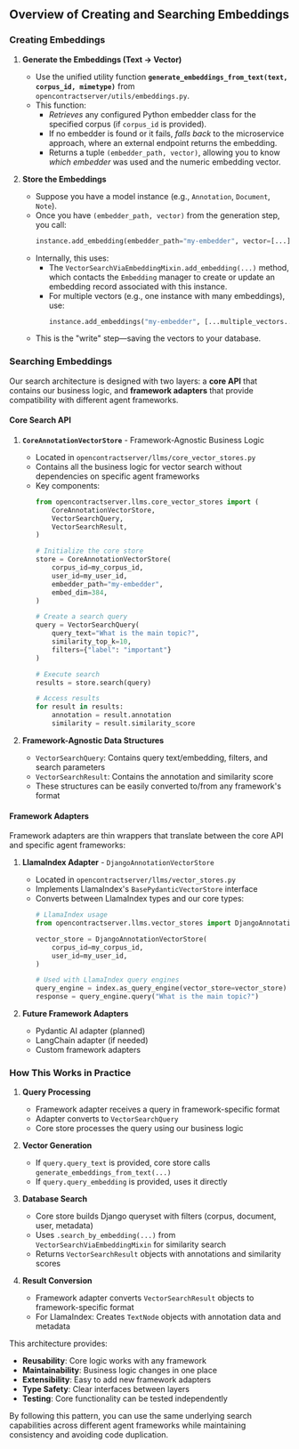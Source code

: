 ## Overview of Creating and Searching Embeddings

### Creating Embeddings

1. **Generate the Embeddings (Text → Vector)**
   - Use the unified utility function **`generate_embeddings_from_text(text, corpus_id, mimetype)`** from `opencontractserver/utils/embeddings.py`.
   - This function:
     - *Retrieves* any configured Python embedder class for the specified corpus (if `corpus_id` is provided).
     - If no embedder is found or it fails, *falls back* to the microservice approach, where an external endpoint returns the embedding.
     - Returns a tuple `(embedder_path, vector)`, allowing you to know *which embedder* was used and the numeric embedding vector.

2. **Store the Embeddings**
   - Suppose you have a model instance (e.g., `Annotation`, `Document`, `Note`).
   - Once you have `(embedder_path, vector)` from the generation step, you call:
     ```python
     instance.add_embedding(embedder_path="my-embedder", vector=[...])
     ```
   - Internally, this uses:
     - The `VectorSearchViaEmbeddingMixin.add_embedding(...)` method, which contacts the `Embedding` manager to create or update an embedding record associated with this instance.
     - For multiple vectors (e.g., one instance with many embeddings), use:
       ```python
       instance.add_embeddings("my-embedder", [...multiple_vectors...])
       ```
   - This is the "write" step—saving the vectors to your database.

### Searching Embeddings

Our search architecture is designed with two layers: a **core API** that contains our business logic, and **framework adapters** that provide compatibility with different agent frameworks.

#### Core Search API

1. **`CoreAnnotationVectorStore`** - Framework-Agnostic Business Logic
   - Located in `opencontractserver/llms/core_vector_stores.py`
   - Contains all the business logic for vector search without dependencies on specific agent frameworks
   - Key components:
     ```python
     from opencontractserver.llms.core_vector_stores import (
         CoreAnnotationVectorStore,
         VectorSearchQuery,
         VectorSearchResult,
     )

     # Initialize the core store
     store = CoreAnnotationVectorStore(
         corpus_id=my_corpus_id,
         user_id=my_user_id,
         embedder_path="my-embedder",
         embed_dim=384,
     )

     # Create a search query
     query = VectorSearchQuery(
         query_text="What is the main topic?",
         similarity_top_k=10,
         filters={"label": "important"}
     )

     # Execute search
     results = store.search(query)

     # Access results
     for result in results:
         annotation = result.annotation
         similarity = result.similarity_score
     ```

2. **Framework-Agnostic Data Structures**
   - `VectorSearchQuery`: Contains query text/embedding, filters, and search parameters
   - `VectorSearchResult`: Contains the annotation and similarity score
   - These structures can be easily converted to/from any framework's format

#### Framework Adapters

Framework adapters are thin wrappers that translate between the core API and specific agent frameworks:

1. **LlamaIndex Adapter** - `DjangoAnnotationVectorStore`
   - Located in `opencontractserver/llms/vector_stores.py`
   - Implements LlamaIndex's `BasePydanticVectorStore` interface
   - Converts between LlamaIndex types and our core types:
     ```python
     # LlamaIndex usage
     from opencontractserver.llms.vector_stores import DjangoAnnotationVectorStore

     vector_store = DjangoAnnotationVectorStore(
         corpus_id=my_corpus_id,
         user_id=my_user_id,
     )

     # Used with LlamaIndex query engines
     query_engine = index.as_query_engine(vector_store=vector_store)
     response = query_engine.query("What is the main topic?")
     ```

2. **Future Framework Adapters**
   - Pydantic AI adapter (planned)
   - LangChain adapter (if needed)
   - Custom framework adapters

### How This Works in Practice

1. **Query Processing**
   - Framework adapter receives a query in framework-specific format
   - Adapter converts to `VectorSearchQuery`
   - Core store processes the query using our business logic

2. **Vector Generation**
   - If `query.query_text` is provided, core store calls `generate_embeddings_from_text(...)`
   - If `query.query_embedding` is provided, uses it directly

3. **Database Search**
   - Core store builds Django queryset with filters (corpus, document, user, metadata)
   - Uses `.search_by_embedding(...)` from `VectorSearchViaEmbeddingMixin` for similarity search
   - Returns `VectorSearchResult` objects with annotations and similarity scores

4. **Result Conversion**
   - Framework adapter converts `VectorSearchResult` objects to framework-specific format
   - For LlamaIndex: Creates `TextNode` objects with annotation data and metadata

This architecture provides:
- **Reusability**: Core logic works with any framework
- **Maintainability**: Business logic changes in one place
- **Extensibility**: Easy to add new framework adapters
- **Type Safety**: Clear interfaces between layers
- **Testing**: Core functionality can be tested independently

By following this pattern, you can use the same underlying search capabilities across different agent frameworks while maintaining consistency and avoiding code duplication.
